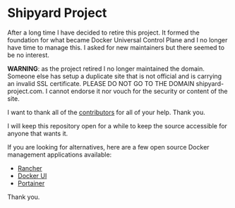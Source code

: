# Shipyard Project
After a long time I have decided to retire this project.  It formed the foundation for
what became Docker Universal Control Plane and I no longer have time to manage this.
I asked for new maintainers but there
seemed to be no interest.

**WARNING**: as the project retired I no longer maintained the domain.  Someone else has setup a duplicate site that is not official and is carrying an invalid SSL certificate.  PLEASE DO NOT GO TO THE DOMAIN shipyard-project.com.  I cannot endorse it nor vouch for the security or content of the site.

I want to thank all of the [contributors](https://github.com/shipyard/shipyard/graphs/contributors)
for all of your help.  Thank you.

I will keep this repository open for a while to keep the source accessible for anyone that
wants it.

If you are looking for alternatives, here are a few open source Docker management
applications available:

- [Rancher](http://rancher.com/)
- [Docker UI](https://github.com/kevana/ui-for-docker)
- [Portainer](https://portainer.io/)

Thank you.
